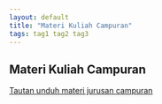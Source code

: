 ```yaml
---
layout: default
title: "Materi Kuliah Campuran"
tags: tag1 tag2 tag3
---
```


## Materi Kuliah Campuran

[Tautan unduh materi jurusan campuran](http://bit.ly/nonregstmik2014)
